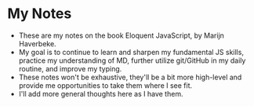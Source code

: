 # My Notes

- These are my notes on the book Eloquent JavaScript, by Marijn Haverbeke.
- My goal is to continue to learn and sharpen my fundamental JS skills, practice my understanding of MD, further utilize git/GitHub in my daily routine, and improve my typing.
- These notes won't be exhaustive, they'll be a bit more high-level and provide me opportunities to take them where I see fit.
- I'll add more general thoughts here as I have them.